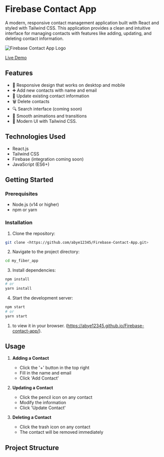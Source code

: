 # Firebase Contact App

A modern, responsive contact management application built with React and styled with Tailwind CSS. This application provides a clean and intuitive interface for managing contacts with features like adding, updating, and deleting contact information.

![Firebase Contact App Logo](https://www.gstatic.com/devrel-devsite/prod/v63a7e59e7b93b62eb99aa3751cce206090432f0c0d09ff73f0d3636dcec4ab60/firebase/images/touchicon-180.png)

[Live Demo](https://abye12345.github.io/Firebase-contact-app/)

## Features

- 📱 Responsive design that works on desktop and mobile
- ➕ Add new contacts with name and email
- 🔄 Update existing contact information
- 🗑️ Delete contacts
- 🔍 Search interface (coming soon)
- 💫 Smooth animations and transitions
- 🎨 Modern UI with Tailwind CSS.

## Technologies Used

- React.js
- Tailwind CSS
- Firebase (integration coming soon)
- JavaScript (ES6+)

## Getting Started

### Prerequisites

- Node.js (v14 or higher)
- npm or yarn

### Installation

1. Clone the repository:

```bash
git clone <https://github.com/abye12345/Firebase-Contact-App.git>
```

2. Navigate to the project directory:

```bash
cd my_fiber_app
```

3. Install dependencies:

```bash
npm install
# or
yarn install
```

4. Start the development server:

```bash
npm start
# or
yarn start
```

1.  to view it in your browser.
    (https://abye12345.github.io/Firebase-contact-app/).

## Usage

1. **Adding a Contact**

   - Click the '+' button in the top right
   - Fill in the name and email
   - Click 'Add Contact'

2. **Updating a Contact**

   - Click the pencil icon on any contact
   - Modify the information
   - Click 'Update Contact'

3. **Deleting a Contact**
   - Click the trash icon on any contact
   - The contact will be removed immediately

## Project Structure

